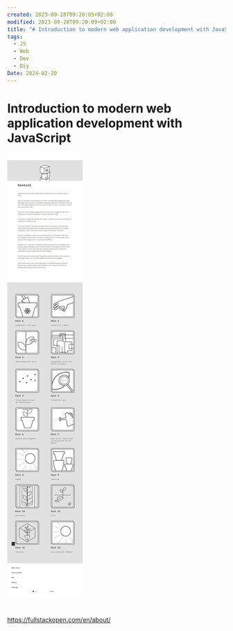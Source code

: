 ```yaml
---
created: 2023-09-28T09:20:05+02:00
modified: 2023-09-28T09:20:09+02:00
title: "# Introduction to modern web application development with JavaScript"
tags:
  - JS
  - Web
  - Dev
  - Diy
Date: 2024-02-20
---
```


# Introduction to modern web application development with JavaScript

![](../_asset/2023-09-28_modernWebApplicationDevelopmentJavaScript_image_1.png)
# 

https://fullstackopen.com/en/about/
